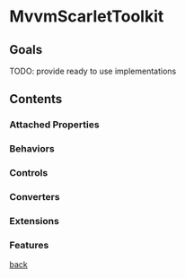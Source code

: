 # MvvmScarletToolkit

## Goals

TODO: provide ready to use implementations

## Contents

### Attached Properties

### Behaviors

### Controls

### Converters

### Extensions

### Features


[back](../readme.md)
